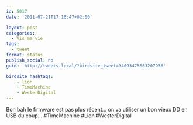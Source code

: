 ```yaml
---
id: 5017
date: '2011-07-21T17:16:47+02:00'

layout: post
categories:
  - Vis ma vie
tags:
  - tweet
format: status
publish_social: no
guid: 'http://tweets.local/?birdsite_tweet=94093475863207936'

birdsite_hashtags:
    - lion
    - TimeMachine
    - WesterDigital
---
```


Bon bah le firmware est pas plus récent… on va utiliser un bon vieux DD en USB du coup… #TimeMachine #Lion #WesterDigital
